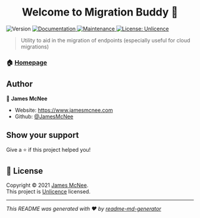 <h1 align="center">Welcome to Migration Buddy 👋</h1>
<p>
  <img alt="Version" src="https://img.shields.io/badge/version-0.1.1-blue.svg?cacheSeconds=2592000" />
  <a href="https://github.com/JamesMcNee/MigrationBuddy#readme" target="_blank">
    <img alt="Documentation" src="https://img.shields.io/badge/documentation-yes-brightgreen.svg" />
  </a>
  <a href="https://github.com/JamesMcNee/MigrationBuddy/graphs/commit-activity" target="_blank">
    <img alt="Maintenance" src="https://img.shields.io/badge/Maintained%3F-yes-green.svg" />
  </a>
  <a href="https://github.com/JamesMcNee/MigrationBuddy/blob/master/LICENSE.md" target="_blank">
    <img alt="License: Unlicence" src="https://img.shields.io/github/license/JamesMcNee/MigrationBuddy" />
  </a>
</p>

> Utility to aid in the migration of endpoints (especially useful for cloud migrations)

### 🏠 [Homepage](https://github.com/JamesMcNee/MigrationBuddy)

## Author

👤 **James McNee**

* Website: https://www.jamesmcnee.com
* Github: [@JamesMcNee](https://github.com/JamesMcNee)

## Show your support

Give a ⭐️ if this project helped you!

## 📝 License

Copyright © 2021 [James McNee](https://github.com/JamesMcNee).<br />
This project is [Unlicence](https://github.com/JamesMcNee/MigrationBuddy/blob/master/LICENSE.md) licensed.

***
_This README was generated with ❤️ by [readme-md-generator](https://github.com/kefranabg/readme-md-generator)_
